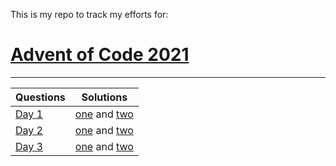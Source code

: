 This is my repo to track my efforts for:

# [Advent of Code 2021](https://adventofcode.com/2021/)
<hr/>

| Questions | Solutions |
|-----------|-----------|
|   [Day 1](https://github.com/TheDiemer/aoc2021/blob/main/day1/Sonar_Sweep.md)   | [one](https://github.com/TheDiemer/aoc2021/blob/main/day1/one.py) and [two](https://github.com/TheDiemer/aoc2021/blob/main/day1/two.py) |
|   [Day 2](https://github.com/TheDiemer/aoc2021/blob/main/day2/Dive.md)   | [one](https://github.com/TheDiemer/aoc2021/blob/main/day2/one.py) and [two](https://github.com/TheDiemer/aoc2021/blob/main/day2/two.py) |
|   [Day 3](https://github.com/TheDiemer/aoc2021/blob/main/day3/Binary_Diagnostic.md)   | [one](https://github.com/TheDiemer/aoc2021/blob/main/day3/one.py) and [two](https://github.com/TheDiemer/aoc2021/blob/main/day3/two.py) |
